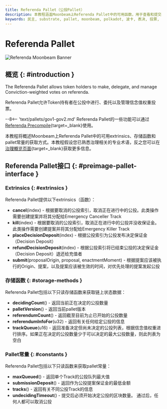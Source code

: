 ```yaml
---
title: Referenda Pallet（公投Pallet）
description: 本教程涵盖Moonbeam上Referenda Pallet中的可用函数，用于查看和提交与链上公投相关的数据
keywords: 民主, substrate, pallet, moonbeam, polkadot, 波卡, 表决, 投票, 公投
---
```


# Referenda Pallet

![Referenda Moonbeam Banner](/images/builders/pallets-precompiles/pallets/referenda-banner.png)

## 概览 {: #introduction }

The Referenda Pallet allows token holders to make, delegate, and manage Conviction-weighted votes on referenda. 

Referenda Pallet允许Token持有者在公投中进行、委托以及管理信念值权重投票。

--8<-- 'text/pallets/gov1-gov2.md'
Referenda Pallet的一些功能可以通过[Referenda Precompile](/builders/pallets-precompiles/precompiles/referenda){target=_blank}使用。

本教程将概述Moonbeam上Referenda Pallet中的可用extrinsics、存储函数和pallet常量的获取方式。本教程假设您已熟悉治理相关的专业术语，反之您可以在[治理概览页面](/learn/features/governance/#opengov){target=_blank}获取更多信息。

## Referenda Pallet接口 {: #preimage-pallet-interface }

### Extrinsics {: #extrinsics }

Referenda Pallet提供以下extrinsics（函数）：

- **cancel**(index) - 根据要取消的公投索引，取消正在进行中的公投。此类操作需要创建提案并将其分配给Emergency Canceller Track
- **kill**(index) - 根据要取消的公投索引，取消正在进行中的公投并没收保证金。此类操作需要创建提案并将其分配给Emergency Killer Track
- **placeDecisionDeposit**(index) - 根据公投索引为公投发布决定保证金（Decision Deposit）
- **refundDecisionDeposit**(index) - 根据公投索引将已结束公投的决定保证金（Decision Deposit）退还给充值者
- **submit**(proposalOrigin, proposal, enactmentMoment) - 根据提案应该被执行的Origin、提案，以及提案应该被生效的时间，对优先处理的提案发起公投

### 存储函数 {: #storage-methods }

Referenda Pallet包括以下只读存储函数来获取链上状态数据：

- **decidingCount**() - 返回当前正在决定的公投数量
- **palletVersion**() - 返回当前pallet版本
- **referendumCount**() - 返回截至目前为止已开始的公投数量
- **referendumInfoFor**(u32) - 返回有关任何给定公投的信息
- **trackQueue**(u16) - 返回准备决定但尚未决定的公投列表，根据信念值权重进行排序。如果正在决定的公投数量少于可以决定的最大公投数量，则此列表为空白

### Pallet常量 {: #constants }

Referenda Pallet包括以下只读函数来获取pallet常量：

- **maxQueued**() - 返回单个Track的公投队列最大值
- **submissionDeposit**() - 返回作为公投提案保证金的最低金额
- **tracks**() - 返回有关不同公投Track的信息
- **undecidingTimeout**() - 提交后必须开始决定公投的区块数量。 通过后，任何人都可以取消公投